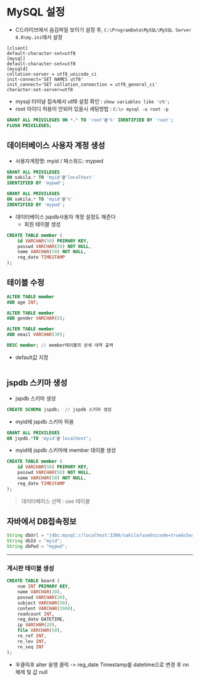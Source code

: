 # MySQL 설정
- C드라이브에서 숨김파일 보이기 설정 후, `C:\ProgramData\MySQL\MySQL Server 8.0\my.ini`에서 설정 
```
[client]
default-character-set=utf8
[mysql]
default-character-set=utf8
[mysqld]
collation-server = utf8_unicode_ci
init-connect='SET NAMES utf8'
init_connect='SET collation_connection = utf8_general_ci'
character-set-server=utf8
```
- mysql 터미널 접속해서 utf8 설정 확인 : `show variables like 'c%';`
- root 아이디 허용이 안되어 있을시 세팅방법 : `C:\> mysql -u root -p`
```sql
GRANT ALL PRIVILEGES ON *.* TO 'root'@'%' IDENTIFIED BY 'root';
FLUSH PRIVILEGES;
```

## 데이터베이스 사용자 계정 생성
- 사용자계정명: myid / 패스워드: mypwd
```sql
GRANT ALL PRIVILEGES
ON sakila.* TO 'myid'@'localhost'
IDENTIFIED BY 'mypwd';
```
```sql
GRANT ALL PRIVILEGES
ON sakila.* TO 'myid'@'%'
IDENTIFIED BY 'mypwd';
```
+ 데이터베이스 jspdb사용자 계정 설정도 해준다
	+ 회원 테이블 생성
```sql
CREATE TABLE member (
	id VARCHAR(50) PRIMARY KEY,
	passwd VARCHAR(50) NOT NULL,
	name VARCHAR(50) NOT NULL,
	reg_date TIMESTAMP
);
```

## 테이블 수정
```sql
ALTER TABLE member
ADD age INT;
```
```sql
ALTER TABLE member
ADD gender VARCHAR(5);
```
```sql
ALTER TABLE member
ADD email VARCHAR(30);
```
```sql
DESC member; // member테이블의 상세 내역 출력
```
- default값 지정
```sql

```
## jspdb 스키마 생성
- jspdb 스키마 생성
```sql
CREATE SCHEMA jspdb;  // jspdb 스키마 생성
```

- myid에 jspdb 스키마 허용
```sql
GRANT ALL PRIVILEGES
ON jspdb.*TO 'myid'@'localhost';
```

- myid에 jspdb 스키마에 member 테이블 생성
```sql
CREATE TABLE member (
	id VARCHAR(50) PRIMARY KEY,
	passwd VARCHAR(50) NOT NULL,
	name VARCHAR(50) NOT NULL,
	reg_date TIMESTAMP
);
```

> 데이터베이스 선택 : use 테이블

## 자바에서 DB접속정보
```java
String dbUrl = "jdbc:mysql://localhost:3306/sakila?useUnicode=true&characterEncoding=utf8&allowPublicKeyRetrieval=true&useSSL=false&serverTimezone=Asia/Seoul";
String dbId = "myid";
String dbPwd = "mypwd";
```

---
### 게시판 테이블 생성
```sql
CREATE TABLE board (
	num INT PRIMARY KEY,
	name VARCHAR(20),
	passwd VARCHAR(20),
	subject VARCHAR(50),
	content VARCHAR(2000),
	readcount INT,
	reg_date DATETIME,
	ip VARCHAR(20),
	file VARCHAR(50),
	re_ref INT,
	re_lev INT,
	re_seq INT
);
```
 - 우클릭후 alter 웅앵 클릭 -> reg_date Timestamp를 datetime으로 변경 후 nn 해제 및 값 null